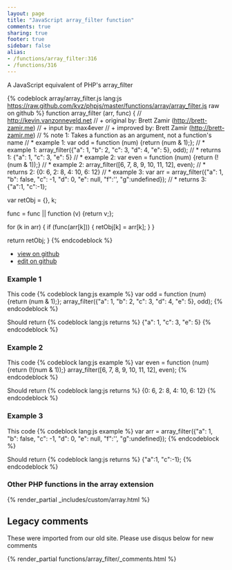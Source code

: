 ```yaml
---
layout: page
title: "JavaScript array_filter function"
comments: true
sharing: true
footer: true
sidebar: false
alias:
- /functions/array_filter:316
- /functions/316
---
```

<!-- Generated by Rakefile:build -->
A JavaScript equivalent of PHP's array_filter

{% codeblock array/array_filter.js lang:js https://raw.github.com/kvz/phpjs/master/functions/array/array_filter.js raw on github %}
function array_filter (arr, func) {
  // http://kevin.vanzonneveld.net
  // +   original by: Brett Zamir (http://brett-zamir.me)
  // +   input by: max4ever
  // +   improved by: Brett Zamir (http://brett-zamir.me)
  // %        note 1: Takes a function as an argument, not a function's name
  // *     example 1: var odd = function (num) {return (num & 1);}; 
  // *     example 1: array_filter({"a": 1, "b": 2, "c": 3, "d": 4, "e": 5}, odd);
  // *     returns 1: {"a": 1, "c": 3, "e": 5}
  // *     example 2: var even = function (num) {return (!(num & 1));}
  // *     example 2: array_filter([6, 7, 8, 9, 10, 11, 12], even);
  // *     returns 2: {0: 6, 2: 8, 4: 10, 6: 12} 
  // *     example 3: var arr = array_filter({"a": 1, "b": false, "c": -1, "d": 0, "e": null, "f":'', "g":undefined});
  // *     returns 3: {"a":1, "c":-1};
  
  var retObj = {},
    k;
    
  func = func || function (v) {return v;};

  for (k in arr) {
    if (func(arr[k])) {
      retObj[k] = arr[k];
    }
  }

  return retObj;
}
{% endcodeblock %}

 - [view on github](https://github.com/kvz/phpjs/blob/master/functions/array/array_filter.js)
 - [edit on github](https://github.com/kvz/phpjs/edit/master/functions/array/array_filter.js)

### Example 1
This code
{% codeblock lang:js example %}
var odd = function (num) {return (num & 1);};
array_filter({"a": 1, "b": 2, "c": 3, "d": 4, "e": 5}, odd);
{% endcodeblock %}

Should return
{% codeblock lang:js returns %}
{"a": 1, "c": 3, "e": 5}
{% endcodeblock %}

### Example 2
This code
{% codeblock lang:js example %}
var even = function (num) {return (!(num & 1));}
array_filter([6, 7, 8, 9, 10, 11, 12], even);
{% endcodeblock %}

Should return
{% codeblock lang:js returns %}
{0: 6, 2: 8, 4: 10, 6: 12}
{% endcodeblock %}

### Example 3
This code
{% codeblock lang:js example %}
var arr = array_filter({"a": 1, "b": false, "c": -1, "d": 0, "e": null, "f":'', "g":undefined});
{% endcodeblock %}

Should return
{% codeblock lang:js returns %}
{"a":1, "c":-1};
{% endcodeblock %}


### Other PHP functions in the array extension
{% render_partial _includes/custom/array.html %}
## Legacy comments
These were imported from our old site. Please use disqus below for new comments
<div style="overflow-y: scroll; max-height: 500px;">
{% render_partial functions/array_filter/_comments.html %}
</div>
